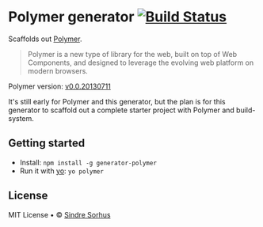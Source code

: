 # Polymer generator [![Build Status](https://secure.travis-ci.org/sindresorhus/generator-polymer.png?branch=master)](http://travis-ci.org/sindresorhus/generator-polymer)

Scaffolds out [Polymer](http://www.polymer-project.org).

> Polymer is a new type of library for the web, built on top of Web Components, and designed to leverage the evolving web platform on modern browsers.

Polymer version: [v0.0.20130711](https://github.com/Polymer/polymer/releases/tag/v0.0.20130711)

It's still early for Polymer and this generator, but the plan is for this generator to scaffold out a complete starter project with Polymer and build-system.


## Getting started

- Install: `npm install -g generator-polymer`
- Run it with [yo](https://github.com/yeoman/yo): `yo polymer`


## License

MIT License • © [Sindre Sorhus](http://sindresorhus.com)
